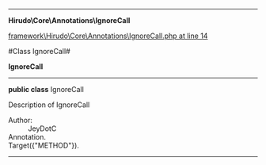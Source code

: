 

- - -

**Hirudo\Core\Annotations\IgnoreCall**


<a href="https://github.com/JeyDotC/Hirudo/blob/make-composer-compatible/framework/Hirudo/Core/Annotations/IgnoreCall.php#L14" target='_blank'>framework\Hirudo\Core\Annotations\IgnoreCall.php at line 14</a>

#Class IgnoreCall#

**IgnoreCall**




- - -

<p><strong>public  class</strong> <span>IgnoreCall</span></p>

<div class="comment" id="overview_description"><p>Description of IgnoreCall</p></div>

<dl>
<dt>Author:</dt>
<dd>JeyDotC</dd>
<dt>Annotation.</dt>
<dt>Target({"METHOD"}).</dt>
</dl>


<hr />

